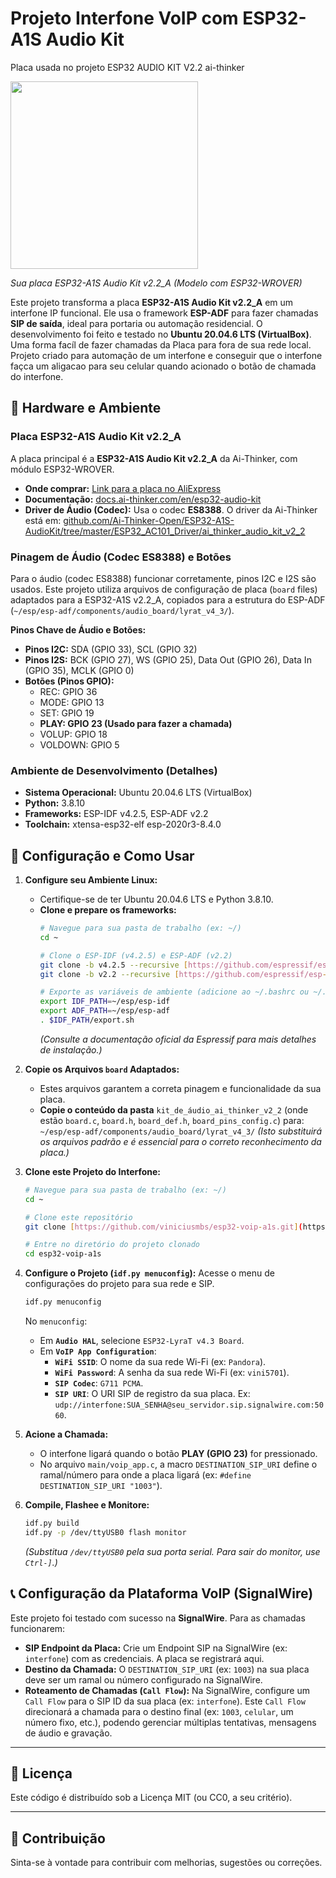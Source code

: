 # Projeto Interfone VoIP com ESP32-A1S Audio Kit
Placa usada no projeto ESP32 AUDIO KIT V2.2 ai-thinker



<img src="https://i.imgur.com/mkMh8gi.jpeg" width="300">


*Sua placa ESP32-A1S Audio Kit v2.2_A (Modelo com ESP32-WROVER)*

Este projeto transforma a placa **ESP32-A1S Audio Kit v2.2_A** em um interfone IP funcional. Ele usa o framework **ESP-ADF** para fazer chamadas **SIP de saída**, ideal para portaria ou automação residencial. O desenvolvimento foi feito e testado no **Ubuntu 20.04.6 LTS (VirtualBox)**.
Uma forma facíl de fazer chamadas da Placa para fora de sua rede local. Projeto criado para automação de um interfone e conseguir que o interfone façca um aligacao para seu celular quando acionado o botão de chamada do interfone. 

## 🧰 Hardware e Ambiente

### Placa ESP32-A1S Audio Kit v2.2_A

A placa principal é a **ESP32-A1S Audio Kit v2.2_A** da Ai-Thinker, com módulo ESP32-WROVER.

* **Onde comprar:** [Link para a placa no AliExpress](https://pt.aliexpress.com/item/1005001889297112.html)
* **Documentação:** [docs.ai-thinker.com/en/esp32-audio-kit](https://docs.ai-thinker.com/en/esp32-audio-kit)
* **Driver de Áudio (Codec):** Usa o codec **ES8388**. O driver da Ai-Thinker está em: [github.com/Ai-Thinker-Open/ESP32-A1S-AudioKit/tree/master/ESP32_AC101_Driver/ai_thinker_audio_kit_v2_2](https://github.com/Ai-Thinker-Open/ESP32-A1S-AudioKit/tree/master/ESP32_AC101_Driver/ai_thinker_audio_kit_v2_2)

### Pinagem de Áudio (Codec ES8388) e Botões

Para o áudio (codec ES8388) funcionar corretamente, pinos I2C e I2S são usados. Este projeto utiliza arquivos de configuração de placa (`board` files) adaptados para a ESP32-A1S v2.2_A, copiados para a estrutura do ESP-ADF (`~/esp/esp-adf/components/audio_board/lyrat_v4_3/`).

**Pinos Chave de Áudio e Botões:**

* **Pinos I2C:** SDA (GPIO 33), SCL (GPIO 32)
* **Pinos I2S:** BCK (GPIO 27), WS (GPIO 25), Data Out (GPIO 26), Data In (GPIO 35), MCLK (GPIO 0)
* **Botões (Pinos GPIO):**
    * REC: GPIO 36
    * MODE: GPIO 13
    * SET: GPIO 19
    * **PLAY: GPIO 23 (Usado para fazer a chamada)**
    * VOLUP: GPIO 18
    * VOLDOWN: GPIO 5

### Ambiente de Desenvolvimento (Detalhes)

* **Sistema Operacional:** Ubuntu 20.04.6 LTS (VirtualBox)
* **Python:** 3.8.10
* **Frameworks:** ESP-IDF v4.2.5, ESP-ADF v2.2
* **Toolchain:** xtensa-esp32-elf esp-2020r3-8.4.0

## 🚀 Configuração e Como Usar

1.  **Configure seu Ambiente Linux:**
    * Certifique-se de ter Ubuntu 20.04.6 LTS e Python 3.8.10.
    * **Clone e prepare os frameworks:**
        ```bash
        # Navegue para sua pasta de trabalho (ex: ~/)
        cd ~

        # Clone o ESP-IDF (v4.2.5) e ESP-ADF (v2.2)
        git clone -b v4.2.5 --recursive [https://github.com/espressif/esp-idf.git](https://github.com/espressif/esp-idf.git) esp/esp-idf
        git clone -b v2.2 --recursive [https://github.com/espressif/esp-adf.git](https://github.com/espressif/esp-adf.git) esp/esp-adf

        # Exporte as variáveis de ambiente (adicione ao ~/.bashrc ou ~/.profile para que sejam permanentes)
        export IDF_PATH=~/esp/esp-idf
        export ADF_PATH=~/esp/esp-adf
        . $IDF_PATH/export.sh
        ```
        *(Consulte a documentação oficial da Espressif para mais detalhes de instalação.)*

2.  **Copie os Arquivos `board` Adaptados:**
    * Estes arquivos garantem a correta pinagem e funcionalidade da sua placa.
    * **Copie o conteúdo da pasta** `kit_de_áudio_ai_thinker_v2_2` (onde estão `board.c`, `board.h`, `board_def.h`, `board_pins_config.c`) para:
        `~/esp/esp-adf/components/audio_board/lyrat_v4_3/`
    *(Isto substituirá os arquivos padrão e é essencial para o correto reconhecimento da placa.)*

3.  **Clone este Projeto do Interfone:**
    ```bash
    # Navegue para sua pasta de trabalho (ex: ~/)
    cd ~

    # Clone este repositório
    git clone [https://github.com/viniciusmbs/esp32-voip-a1s.git](https://github.com/viniciusmbs/esp32-voip-a1s.git)

    # Entre no diretório do projeto clonado
    cd esp32-voip-a1s
    ```

4.  **Configure o Projeto (`idf.py menuconfig`):**
    Acesse o menu de configurações do projeto para sua rede e SIP.
    ```bash
    idf.py menuconfig
    ```
    No `menuconfig`:
    * Em **`Audio HAL`**, selecione `ESP32-LyraT v4.3 Board`.
    * Em **`VoIP App Configuration`**:
        * **`WiFi SSID`**: O nome da sua rede Wi-Fi (ex: `Pandora`).
        * **`WiFi Password`**: A senha da sua rede Wi-Fi (ex: `vini5701`).
        * **`SIP Codec`**: `G711 PCMA`.
        * **`SIP URI`**: O URI SIP de registro da sua placa. Ex: `udp://interfone:SUA_SENHA@seu_servidor.sip.signalwire.com:5060`.

5.  **Acione a Chamada:**
    * O interfone ligará quando o botão **PLAY (GPIO 23)** for pressionado.
    * No arquivo `main/voip_app.c`, a macro `DESTINATION_SIP_URI` define o ramal/número para onde a placa ligará (ex: `#define DESTINATION_SIP_URI "1003"`).

6.  **Compile, Flashee e Monitore:**
    ```bash
    idf.py build
    idf.py -p /dev/ttyUSB0 flash monitor
    ```
    *(Substitua `/dev/ttyUSB0` pela sua porta serial. Para sair do monitor, use `Ctrl-]`.)*

## 📞 Configuração da Plataforma VoIP (SignalWire)

Este projeto foi testado com sucesso na **SignalWire**. Para as chamadas funcionarem:

* **SIP Endpoint da Placa:** Crie um Endpoint SIP na SignalWire (ex: `interfone`) com as credenciais. A placa se registrará aqui.
* **Destino da Chamada:** O `DESTINATION_SIP_URI` (ex: `1003`) na sua placa deve ser um ramal ou número configurado na SignalWire.
* **Roteamento de Chamadas (`Call Flow`):** Na SignalWire, configure um `Call Flow` para o SIP ID da sua placa (ex: `interfone`). Este `Call Flow` direcionará a chamada para o destino final (ex: `1003`, `celular`, um número fixo, etc.), podendo gerenciar múltiplas tentativas, mensagens de áudio e gravação.

---

## 📄 Licença

Este código é distribuído sob a Licença MIT (ou CC0, a seu critério).

---

## 🌟 Contribuição

Sinta-se à vontade para contribuir com melhorias, sugestões ou correções.
